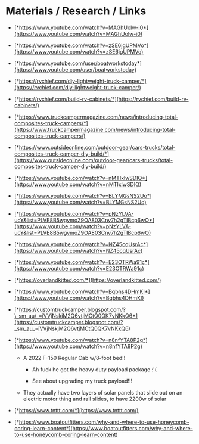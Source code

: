 # Materials / Research / Links

-   [*https://www.youtube.com/watch?v=MAGhUolw-i0*](https://www.youtube.com/watch?v=MAGhUolw-i0)

-   [*https://www.youtube.com/watch?v=zSE6jgUPMVo*](https://www.youtube.com/watch?v=zSE6jgUPMVo)

-   [*https://www.youtube.com/user/boatworkstoday*](https://www.youtube.com/user/boatworkstoday)

-   [*https://rvchief.com/diy-lightweight-truck-camper/*](https://rvchief.com/diy-lightweight-truck-camper/)

-   [*https://rvchief.com/build-rv-cabinets/*](https://rvchief.com/build-rv-cabinets/)

-   [*https://www.truckcampermagazine.com/news/introducing-total-composites-truck-campers/*](https://www.truckcampermagazine.com/news/introducing-total-composites-truck-campers/)

-   [*https://www.outsideonline.com/outdoor-gear/cars-trucks/total-composites-truck-camper-diy-build/*](https://www.outsideonline.com/outdoor-gear/cars-trucks/total-composites-truck-camper-diy-build/)

-   [*https://www.youtube.com/watch?v=nMTIxlwSDIQ*](https://www.youtube.com/watch?v=nMTIxlwSDIQ)

-   [*https://www.youtube.com/watch?v=BLYMGsNS2Uo*](https://www.youtube.com/watch?v=BLYMGsNS2Uo)

-   [*https://www.youtube.com/watch?v=pNzYLVA-ucY&list=PLVE8B5wgvmoZ9OA803Cnv7h2gTIBcp6wO*](https://www.youtube.com/watch?v=pNzYLVA-ucY&list=PLVE8B5wgvmoZ9OA803Cnv7h2gTIBcp6wO)

-   [*https://www.youtube.com/watch?v=NZ45cqUsrAc*](https://www.youtube.com/watch?v=NZ45cqUsrAc)

-   [*https://www.youtube.com/watch?v=E23OTRWa91c*](https://www.youtube.com/watch?v=E23OTRWa91c)

-   [*https://overlandkitted.com/*](https://overlandkitted.com/)

-   [*https://www.youtube.com/watch?v=Bqbhs4DHmKI*](https://www.youtube.com/watch?v=Bqbhs4DHmKI)

-   [*https://customtruckcamper.blogspot.com/?\_sm_au\_=iVVjNskjM2Q6vtjMCtQ0QK7vNKkQ6*](https://customtruckcamper.blogspot.com/?_sm_au_=iVVjNskjM2Q6vtjMCtQ0QK7vNKkQ6)

-   [*https://www.youtube.com/watch?v=n8nfYTA8P2g*](https://www.youtube.com/watch?v=n8nfYTA8P2g)

    -   A 2022 F-150 Regular Cab w/8-foot bed!!

        -   Ah fuck he got the heavy duty payload package :'(

        -   See about upgrading my truck payload!!!

    -   They actually have two layers of solar panels that slide out on an electric motor thing and rail slides, to have 2200w of solar

-   [*https://www.tnttt.com/*](https://www.tnttt.com/)

-   [*https://www.boatoutfitters.com/why-and-where-to-use-honeycomb-coring-learn-content*](https://www.boatoutfitters.com/why-and-where-to-use-honeycomb-coring-learn-content)


